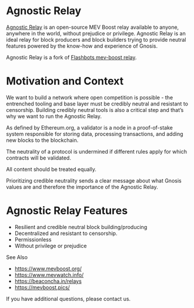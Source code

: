 # Agnostic Relay

[Agnostic Relay](http://agnostic-relay.net/) is an open-source MEV Boost relay available to anyone, anywhere in the world, without prejudice or privilege. Agnostic Relay is an ideal relay for block producers and block builders trying to provide neutral features powered by the know-how and experience of Gnosis. 

Agnostic Relay is a fork of [Flashbots mev-boost relay](https://github.com/flashbots/mev-boost-relay).

# Motivation and Context

We want to build a network where open competition is possible - the entrenched tooling and base layer must be credibly neutral and resistant to censorship. Building credibly neutral tools is also a critical step and that’s why we want to run the Agnostic Relay.

As defined by Ethereum.org, a validator is a node in a proof-of-stake system responsible for storing data, processing transactions, and adding new blocks to the blockchain.
 
The neutrality of a protocol is undermined if different rules apply for which contracts will be validated. 

All content should be treated equally.

Prioritizing credible neutrality sends a clear message about what Gnosis values are and therefore the importance of the Agnostic Relay.

# Agnostic Relay Features 

* Resilient and credible neutral block building/producing
* Decentralized and resistant to censorship.
* Permissionless
* Without privilege or prejudice

See Also

* https://www.mevboost.org/ 
* https://www.mevwatch.info/ 
* https://beaconcha.in/relays 
* https://mevboost.pics/ 

If you have additional questions, please contact us. 
